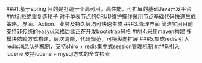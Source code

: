 ###1.基于spring
    目的是打造一个高可用，高性能，可扩展的基础Java开发平台
###2.拒绝重复造轮子
    对于单表节点的CRUD维护操作采用节点基础代码快速生成策略，界面、Action、业务及持久层均可快速生成
###3.管理界面
    简洁实用目前支持非传统的easyui风格后续正在开发bootstrap风格
###4.采用maven构建
    多模块依赖方式构建，层次清晰，代码规范，可横纵向扩展
###5.集成redis
    引入redis消息队列机制，支持shiro + redis集中式session管理机制
###6.引入lucene
    支持lucene + mysql方式的全文检索
